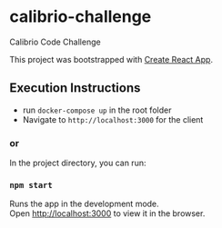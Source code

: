 # calibrio-challenge
Calibrio Code Challenge

This project was bootstrapped with [Create React App](https://github.com/facebook/create-react-app).

## Execution Instructions
- run <code>docker-compose up</code> in the root folder
- Navigate to <code>http://localhost:3000</code> for the client

### or

In the project directory, you can run:

### `npm start`

Runs the app in the development mode.<br />
Open [http://localhost:3000](http://localhost:3000) to view it in the browser.
